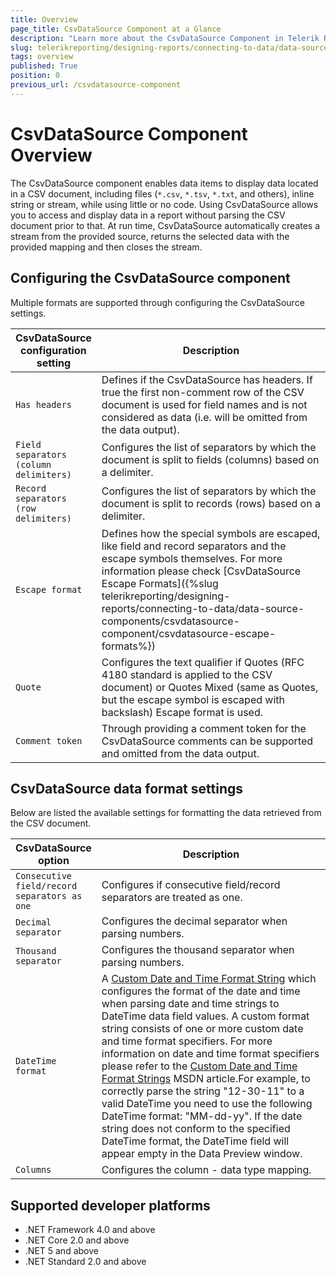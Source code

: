 ```yaml
---
title: Overview
page_title: CsvDataSource Component at a Glance
description: "Learn more about the CsvDataSource Component in Telerik Reporting, how you may configure it and format its data."
slug: telerikreporting/designing-reports/connecting-to-data/data-source-components/csvdatasource-component/overview
tags: overview
published: True
position: 0
previous_url: /csvdatasource-component
---
```

<style>
table th:first-of-type {
	width: 25%;
}
table th:nth-of-type(2) {
	width: 75%;
}
</style>

# CsvDataSource Component Overview

The CsvDataSource component enables data items to display data located in a CSV document, including files (`*.csv`, `*.tsv`, `*.txt`, and others), inline string or stream, while using little or no code. Using CsvDataSource allows you to access and display data in a report without parsing the CSV document prior to that. At run time, CsvDataSource automatically creates a stream from the provided source, returns the selected data with the provided mapping and then closes the stream.

## Configuring the CsvDataSource component

Multiple formats are supported through configuring the CsvDataSource settings.

| CsvDataSource configuration setting | Description |
| ------ | ------ |
|`Has headers`|Defines if the CsvDataSource has headers. If true the first non-comment row of the CSV document is used for field names and is not considered as data (i.e. will be omitted from the data output).|
|`Field separators (column delimiters)`|Configures the list of separators by which the document is split to fields (columns) based on a delimiter.|
|`Record separators (row delimiters)`|Configures the list of separators by which the document is split to records (rows) based on a delimiter.|
|`Escape format`|Defines how the special symbols are escaped, like field and record separators and the escape symbols themselves. For more information please check [CsvDataSource Escape Formats]({%slug telerikreporting/designing-reports/connecting-to-data/data-source-components/csvdatasource-component/csvdatasource-escape-formats%})|
|`Quote`|Configures the text qualifier if Quotes (RFC 4180 standard is applied to the CSV document) or Quotes Mixed (same as Quotes, but the escape symbol is escaped with backslash) Escape format is used.|
|`Comment token`|Through providing a comment token for the CsvDataSource comments can be supported and omitted from the data output.|

## CsvDataSource data format settings

Below are listed the available settings for formatting the data retrieved from the CSV document.

| CsvDataSource option | Description |
| ------ | ------ |
|`Consecutive field/record separators as one`|Configures if consecutive field/record separators are treated as one.|
|`Decimal separator`|Configures the decimal separator when parsing numbers.|
|`Thousand separator`|Configures the thousand separator when parsing numbers.|
|`DateTime format`|A [Custom Date and Time Format String](https://learn.microsoft.com/en-us/dotnet/standard/base-types/custom-date-and-time-format-strings) which configures the format of the date and time when parsing date and time strings to DateTime data field values. A custom format string consists of one or more custom date and time format specifiers. For more information on date and time format specifiers please refer to the [Custom Date and Time Format Strings](https://learn.microsoft.com/en-us/dotnet/standard/base-types/custom-date-and-time-format-strings) MSDN article.For example, to correctly parse the string "12-30-11" to a valid DateTime you need to use the following DateTime format: "MM-dd-yy". If the date string does not conform to the specified DateTime format, the DateTime field will appear empty in the Data Preview window.|
|`Columns`|Configures the column - data type mapping.|

## Supported developer platforms

* .NET Framework 4.0 and above
* .NET Core 2.0 and above
* .NET 5 and above
* .NET Standard 2.0 and above
